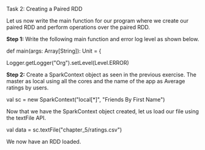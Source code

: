 Task 2: Creating a Paired RDD

Let us now write the main function for our program where we create our paired RDD and perform operations over the paired RDD.

**Step 1:** Write the following main function and error log level as shown below.

def main(args: Array[String]): Unit = {

  Logger.getLogger("Org").setLevel(Level.ERROR)

 


**Step 2:** Create a SparkContext object as seen in the previous exercise. The master  as local using all the cores and the name of the app as Average ratings by users.

val sc = new SparkContext("local[*]", "Friends By First Name")

Now that we have the SparkContext object created, let us load our file using the textFile API.

val data = sc.textFile("chapter_5/ratings.csv")

 
We now have an RDD loaded.
